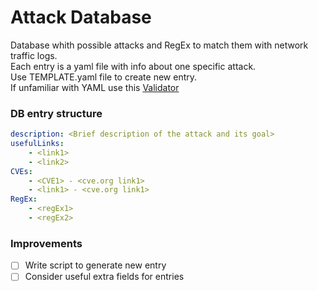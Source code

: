 # Attack Database

Database whith possible attacks and RegEx to match them with network traffic logs.\
Each entry is a yaml file with info about one specific attack.\
Use TEMPLATE.yaml file to create new entry.\
If unfamiliar with YAML use this [Validator](http://www.yamllint.com/)
### DB entry structure
```yaml
description: <Brief description of the attack and its goal>
usefulLinks:
    - <link1>
    - <link2>
CVEs:
    - <CVE1> - <cve.org link1>
    - <link1> - <cve.org link1>
RegEx:
    - <regEx1>
    - <regEx2>
```
### Improvements
- [ ] Write script to generate new entry
- [ ] Consider useful extra fields for entries
